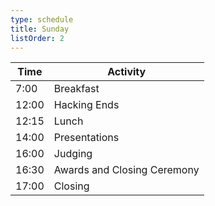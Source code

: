 ```yaml
---
type: schedule
title: Sunday
listOrder: 2
---
```


| Time  | Activity                    |
|-------|-----------------------------|
| 7:00  | Breakfast                   |
| 12:00 | Hacking Ends                |
| 12:15 | Lunch                       |
| 14:00 | Presentations               |
| 16:00 | Judging                     |
| 16:30 | Awards and Closing Ceremony |
| 17:00 | Closing                     |
